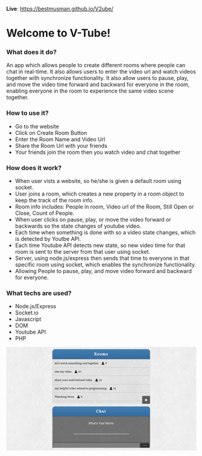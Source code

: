 
**Live**: https://bestmusman.github.io/V2ube/

Welcome to V-Tube!
===================

### What does it do?  
An app which allows people to create different rooms where people can chat in real-time. It also allows users to enter the video url and watch videos together with synchronize functionality. It also allow users to pause, play, and move the video time forward and backward for everyone in the room, enabling everyone in the room to experience the same video scene together.
                                            
### How to use it?  
 - Go to the website 
 - Click on Create Room Button
 - Enter the Room Name and Video Url
 - Share the Room Url with your friends
 - Your friends join the room then you watch video and chat together

### How does it work? 
 - When user vists a website, so he/she is given a default room using socket.
 - User joins a room, which creates a new property in a room object to keep the track of the room info. 
 - Room info includes: People in room, Video url of the Room, Still Open or Close, Count of People.
 - When user clicks on pause, play, or move the video forward or backwards so the state changes of youtube video.
 - Each time when something is done with so a video state changes, which is detected by Youtbe API.
 - Each time Youtube API detects new state, so new video time for that room is sent to the server from that user using socket. 
 - Server, using node.js/express then sends that time to everyone in that specific room using socket, which enables the synchronize functionality.
 - Allowing People to pause, play, and move video forward and backward for everyone.

### What techs are used? 
 - Node.js/Express
 - Socket.io
 - Javascript
 - DOM
 - Youtube API
 - PHP


![alt text](https://github.com/bestmusman/V2ube/blob/master/vtube.png?raw=true)
